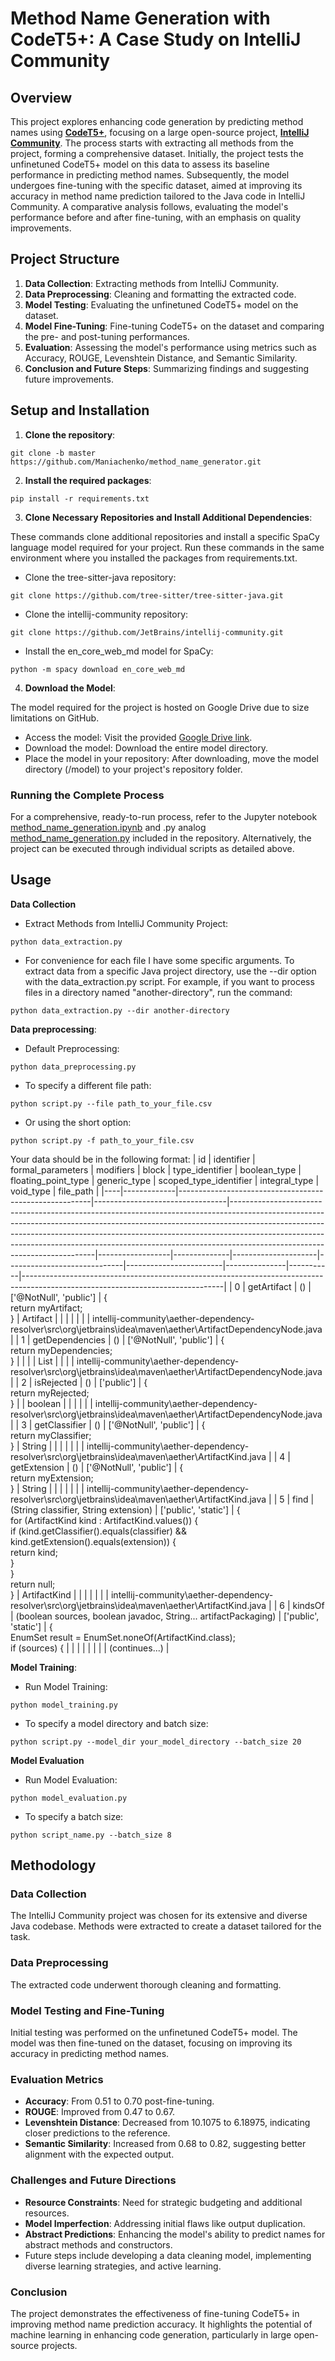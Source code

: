 # Method Name Generation with CodeT5+: A Case Study on IntelliJ Community

## Overview
This project explores enhancing code generation by predicting method names using [**CodeT5+**](https://huggingface.co/models?sort=downloads&search=codet5p), focusing on a large open-source project, [**IntelliJ Community**](https://github.com/JetBrains/intellij-community). The process starts with extracting all methods from the project, forming a comprehensive dataset. Initially, the project tests the unfinetuned CodeT5+ model on this data to assess its baseline performance in predicting method names. Subsequently, the model undergoes fine-tuning with the specific dataset, aimed at improving its accuracy in method name prediction tailored to the Java code in IntelliJ Community. A comparative analysis follows, evaluating the model's performance before and after fine-tuning, with an emphasis on quality improvements.

## Project Structure
1. **Data Collection**: Extracting methods from IntelliJ Community.
2. **Data Preprocessing**: Cleaning and formatting the extracted code.
3. **Model Testing**: Evaluating the unfinetuned CodeT5+ model on the dataset.
4. **Model Fine-Tuning**: Fine-tuning CodeT5+ on the dataset and comparing the pre- and post-tuning performances.
5. **Evaluation**: Assessing the model's performance using metrics such as Accuracy, ROUGE, Levenshtein Distance, and Semantic Similarity.
6. **Conclusion and Future Steps**: Summarizing findings and suggesting future improvements.

## Setup and Installation
1. **Clone the repository**:
```
git clone -b master https://github.com/Maniachenko/method_name_generator.git
```
2. **Install the required packages**:
```
pip install -r requirements.txt
```
3. **Clone Necessary Repositories and Install Additional Dependencies**:

These commands clone additional repositories and install a specific SpaCy language model required for your project. Run these commands in the same environment where you installed the packages from requirements.txt.
* Clone the tree-sitter-java repository:
```
git clone https://github.com/tree-sitter/tree-sitter-java.git
```
* Clone the intellij-community repository:
```
git clone https://github.com/JetBrains/intellij-community.git
```
* Install the en_core_web_md model for SpaCy:
```
python -m spacy download en_core_web_md
```
4. **Download the Model**:

The model required for the project is hosted on Google Drive due to size limitations on GitHub.

* Access the model: Visit the provided [Google Drive link](https://drive.google.com/drive/folders/11q4dsYC9TvM5wrebtqW9HndFXas7mlZ4?usp=sharing).
* Download the model: Download the entire model directory.
* Place the model in your repository: After downloading, move the model directory (/model) to your project's repository folder.

### Running the Complete Process
For a comprehensive, ready-to-run process, refer to the Jupyter notebook [method_name_generation.ipynb](https://github.com/Maniachenko/method_name_generator/blob/master/method_name_generation.ipynb) and .py analog [method_name_generation.py](https://github.com/Maniachenko/method_name_generator/blob/master/method_name_generation.py) included in the repository. Alternatively, the project can be executed through individual scripts as detailed above.

 ## Usage
**Data Collection** 
* Extract Methods from IntelliJ Community Project:
```
python data_extraction.py
```
* For convenience for each file I have some specific arguments. To extract data from a specific Java project directory, use the --dir option with the data_extraction.py script. For example, if you want to process files in a directory named "another-directory", run the command:
```
python data_extraction.py --dir another-directory
```
**Data preprocessing**:
* Default Preprocessing:
```
python data_preprocessing.py
```
* To specify a different file path:
```
python script.py --file path_to_your_file.csv
```
* Or using the short option:

```
python script.py -f path_to_your_file.csv
```

Your data should be in the following format:
| id | identifier  | formal_parameters                                      | modifiers                       | block                                                                                                                                                                                                                                                                                                                                                             | type_identifier  | boolean_type | floating_point_type | generic_type               | scoped_type_identifier | integral_type | void_type | file_path                                                                                                                       |
|----|-------------|--------------------------------------------------------|---------------------------------|--------------------------------------------------------------------------------------------------------------------------------------------------------------------------------------------------------------------------------------------------------------------------------------------------------------------------------------------------------------------|------------------|--------------|---------------------|-----------------------------|------------------------|---------------|-----------|--------------------------------------------------------------------------------------------------------------------------------|
| 0  | getArtifact | ()                                                     | ['@NotNull', 'public']          | {<br>    return myArtifact;<br>}                                                                                                                                                                                                                                                                                                                                   | Artifact         |              |                     |                           |                        |               |           | intellij-community\aether-dependency-resolver\src\org\jetbrains\idea\maven\aether\ArtifactDependencyNode.java                |
| 1  | getDependencies | ()                                                 | ['@NotNull', 'public']          | {<br>    return myDependencies;<br>}                                                                                                                                                                                                                                                                                                                              |                  |              |                     | List<ArtifactDependencyNode> |                        |               |           | intellij-community\aether-dependency-resolver\src\org\jetbrains\idea\maven\aether\ArtifactDependencyNode.java                |
| 2  | isRejected  | ()                                                     | ['public']                      | {<br>    return myRejected;<br>}                                                                                                                                                                                                                                                                                                                                  |                  | boolean      |                     |                           |                        |               |           | intellij-community\aether-dependency-resolver\src\org\jetbrains\idea\maven\aether\ArtifactDependencyNode.java                |
| 3  | getClassifier | ()                                                   | ['@NotNull', 'public']          | {<br>    return myClassifier;<br>}                                                                                                                                                                                                                                                                                                                                | String           |              |                     |                           |                        |               |           | intellij-community\aether-dependency-resolver\src\org\jetbrains\idea\maven\aether\ArtifactKind.java                          |
| 4  | getExtension | ()                                                    | ['@NotNull', 'public']          | {<br>    return myExtension;<br>}                                                                                                                                                                                                                                                                                                                                 | String           |              |                     |                           |                        |               |           | intellij-community\aether-dependency-resolver\src\org\jetbrains\idea\maven\aether\ArtifactKind.java                          |
| 5  | find        | (String classifier, String extension)                  | ['public', 'static']            | {<br>    for (ArtifactKind kind : ArtifactKind.values()) {<br>      if (kind.getClassifier().equals(classifier) && kind.getExtension().equals(extension)) {<br>        return kind;<br>      }<br>    }<br>    return null;<br>  }                                                                                                                                    | ArtifactKind     |              |                     |                           |                        |               |           | intellij-community\aether-dependency-resolver\src\org\jetbrains\idea\maven\aether\ArtifactKind.java                          |
| 6  | kindsOf     | (boolean sources, boolean javadoc, String... artifactPackaging) | ['public', 'static']            | {<br>    EnumSet<ArtifactKind> result = EnumSet.noneOf(ArtifactKind.class);<br>    if (sources) {                                                                                                                                                                                                                                                                |                  |              |                     |                           |                        |               |           | (continues...)                                                                                                                 |

 
**Model Training**:
* Run Model Training:
```
python model_training.py
```
* To specify a model directory and batch size:
```
python script.py --model_dir your_model_directory --batch_size 20
```

**Model Evaluation**
* Run Model Evaluation:
```
python model_evaluation.py
```
* To specify a batch size:
```
python script_name.py --batch_size 8
```

## Methodology
### Data Collection
The IntelliJ Community project was chosen for its extensive and diverse Java codebase.
Methods were extracted to create a dataset tailored for the task.

### Data Preprocessing
The extracted code underwent thorough cleaning and formatting.

### Model Testing and Fine-Tuning
Initial testing was performed on the unfinetuned CodeT5+ model.
The model was then fine-tuned on the dataset, focusing on improving its accuracy in predicting method names.
### Evaluation Metrics
* **Accuracy**: From 0.51 to 0.70 post-fine-tuning.
* **ROUGE**: Improved from 0.47 to 0.67.
* **Levenshtein Distance**: Decreased from 10.1075 to 6.18975, indicating closer predictions to the reference.
* **Semantic Similarity**: Increased from 0.68 to 0.82, suggesting better alignment with the expected output.
### Challenges and Future Directions
* **Resource Constraints**: Need for strategic budgeting and additional resources.
* **Model Imperfection**: Addressing initial flaws like output duplication.
* **Abstract Predictions**: Enhancing the model's ability to predict names for abstract methods and constructors.
* Future steps include developing a data cleaning model, implementing diverse learning strategies, and active learning.
### Conclusion
The project demonstrates the effectiveness of fine-tuning CodeT5+ in improving method name prediction accuracy. It highlights the potential of machine learning in enhancing code generation, particularly in large open-source projects.

